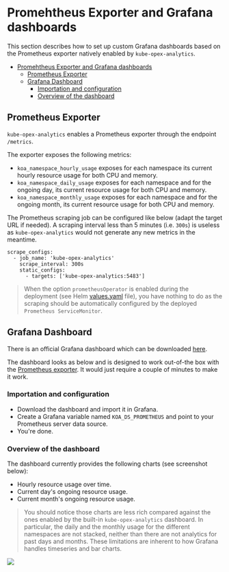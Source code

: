 # Promehtheus Exporter and Grafana dashboards
This section describes how to set up custom Grafana dashboards based on the Prometheus exporter natively enabled by `kube-opex-analytics`.

- [Promehtheus Exporter and Grafana dashboards](#promehtheus-exporter-and-grafana-dashboards)
  - [Prometheus Exporter](#prometheus-exporter)
  - [Grafana Dashboard](#grafana-dashboard)
    - [Importation and configuration](#importation-and-configuration)
    - [Overview of the dashboard](#overview-of-the-dashboard)

## Prometheus Exporter
`kube-opex-analytics` enables a Prometheus exporter through the endpoint `/metrics`.

The exporter exposes the following metrics:

* `koa_namespace_hourly_usage` exposes for each namespace its current hourly resource usage for both CPU and memory.
* `koa_namespace_daily_usage` exposes for each namespace and for the ongoing day, its current resource usage for both CPU and memory.
* `koa_namespace_monthly_usage` exposes for each namespace and for the ongoing month, its current resource usage for both CPU and memory.

The Prometheus scraping job can be configured like below (adapt the target URL if needed). A scraping interval less than 5 minutes (i.e. `300s`) is useless as `kube-opex-analytics` would not generate any new metrics in the meantime.


```
scrape_configs:
  - job_name: 'kube-opex-analytics'
    scrape_interval: 300s
    static_configs:
      - targets: ['kube-opex-analytics:5483']
```

> When the option `prometheusOperator` is enabled during the deployment (see Helm [values.yaml](./helm/kube-opex-analytics/values.yaml) file), you have nothing to do as the scraping should be automatically configured by the deployed `Prometheus ServiceMonitor`.

## Grafana Dashboard
There is an official Grafana dashboard which can be downloaded [here](https://grafana.com/dashboards/10282).

The dashboard looks as below and is designed to work out-of-the box with the [Prometheus exporter](#prometheus-exporter). It would just require a couple of minutes to make it work. 

### Importation and configuration

 * Download the dashboard and import it in Grafana.
 * Create a Grafana variable named `KOA_DS_PROMETHEUS` and point to your Prometheus server data source.
 * You're done.

### Overview of the dashboard
The dashboard currently provides the following charts (see screenshot below):

* Hourly resource usage over time.
* Current day's ongoing resource usage.
* Current month's ongoing resource usage.

> You should notice those charts are less rich compared against the ones enabled by the built-in `kube-opex-analytics` dashboard. In particular, the daily and the monthly usage for the different namespaces are not stacked, neither than there are not analytics for past days and months. These limitations are inherent to how Grafana handles timeseries and bar charts.

![](./screenshots/kube-opex-analytics-grafana.png)